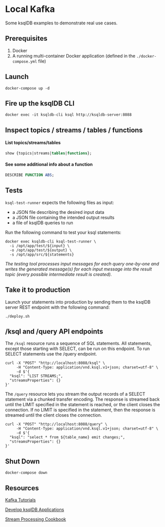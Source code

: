 # Local Kafka

Some ksqlDB examples to demonstrate real use cases.

## Prerequisites

1. Docker
2. A running multi-container Docker application (defined in the `./docker-compose.yml` file)

## Launch

```shell
docker-compose up -d
```

## Fire up the ksqlDB CLI

```shell
docker exec -it ksqldb-cli ksql http://ksqldb-server:8088
```

## Inspect topics / streams / tables / functions

#### List topics/streams/tables

```sql
show {topics|streams|tables|functions};
```

#### See some additional info about a function

```sql
DESCRIBE FUNCTION ABS;
```

## Tests

`ksql-test-runner` expects the following files as input:

- a JSON file describing the desired input data
- a JSON file containing the intended output results
- a file of ksqlDB queries to run

Run the following command to test your ksql statements:

```shell
docker exec ksqldb-cli ksql-test-runner \
  -i /opt/app/test/${input} \
  -o /opt/app/test/${output} \
  -s /opt/app/src/${statements}
```

*The testing tool processes input messages for each query one-by-one and writes the generated message(s) for each input message into the result topic (every possible intermediate result is created).*

## Take it to production

Launch your statements into production by sending them to the ksqlDB server REST endpoint with the following command:

```shell
./deploy.sh
```

## /ksql and /query API endpoints

The `/ksql` resource runs a sequence of SQL statements. All statements, except those starting with SELECT, can be run on this endpoint. To run SELECT statements use the /query endpoint.

```shell
curl -X "POST" "http://localhost:8088/ksql" \
     -H "Content-Type: application/vnd.ksql.v1+json; charset=utf-8" \
     -d $'{
  "ksql": "LIST STREAMS;",
  "streamsProperties": {}
}'
```

The `/query` resource lets you stream the output records of a SELECT statement via a chunked transfer encoding. The response is streamed back until the LIMIT specified in the statement is reached, or the client closes the connection. If no LIMIT is specified in the statement, then the response is streamed until the client closes the connection.

```shell
curl -X "POST" "http://localhost:8088/query" \
     -H "Content-Type: application/vnd.ksql.v1+json; charset=utf-8" \
     -d $'{
  "ksql": "select * from ${table_name} emit changes;",
  "streamsProperties": {}
}'
```

## Shut Down

```shell
docker-compose down
```

## Resources

[Kafka Tutorials](https://kafka-tutorials.confluent.io)

[Develop ksqlDB Applications](https://docs.ksqldb.io/en/latest/developer-guide/)

[Stream Processing Cookbook](https://www.confluent.io/stream-processing-cookbook)
